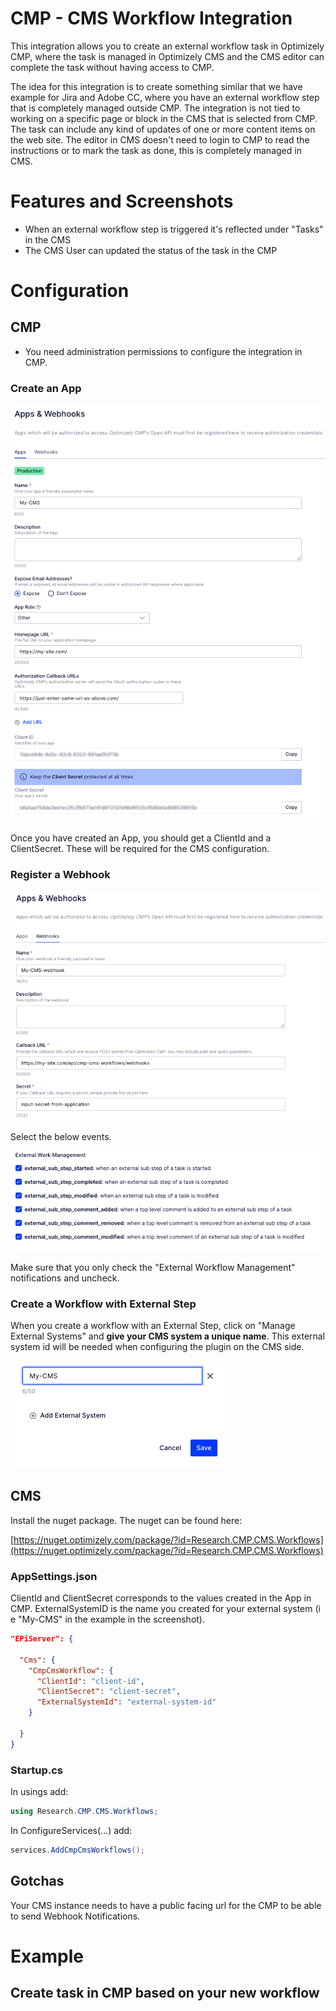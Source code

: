 # CMP - CMS Workflow Integration

This integration allows you to create an external workflow task in Optimizely CMP, where the task is managed in Optimizely CMS and the CMS editor can complete the task without having access to CMP.

The idea for this integration is to create something similar that we have example for Jira and Adobe CC, where you have an external workflow step that is completely managed outside CMP.
The integration is not tied to working on a specific page or block in the CMS that is selected from CMP. The task can include any kind of updates of one or more content items on the web site. The editor in CMS doesn't need to login to CMP to read the instructions or to mark the task as done, this is completely managed in CMS.

# Features and Screenshots

- When an external workflow step is triggered it's reflected under "Tasks" in the CMS
- The CMS User can updated the status of the task in the CMP

# Configuration

## CMP

- You need administration permissions to configure the integration in CMP. 

### Create an App

![](assets/CMP-site-settings.png)

Once you have created an App, you should get a ClientId and a ClientSecret. These will be required for the CMS configuration.

### Register a Webhook

![](assets/CMP-webhook-settings.png)

Select the below events.

![](assets/CMP-webhook-events.png)

Make sure that you only check the "External Workflow Management" notifications and uncheck.

### Create a Workflow with External Step

When you create a workflow with an External Step, click on "Manage External Systems" and **give your CMS system a unique name**. This external system id will be needed when configuring the plugin on the CMS side.

![](assets/CMP-workflow-external-system.png)

## CMS

Install the nuget package. The nuget can be found here:

[https://nuget.optimizely.com/package/?id=Research.CMP.CMS.Workflows](https://nuget.optimizely.com/package/?id=Research.CMP.CMS.Workflows)

### AppSettings.json

ClientId and ClientSecret corresponds to the values created in the App in CMP. ExternalSystemID is the name you created for your external system (i e "My-CMS" in the example in the screenshot). 

```json
"EPiServer": {

  "Cms": {
    "CmpCmsWorkflow": {
      "ClientId": "client-id",
      "ClientSecret": "client-secret",
      "ExternalSystemId": "external-system-id"
    }

  }
}
```

### Startup.cs
In usings add: 
```csharp
using Research.CMP.CMS.Workflows;
```

In ConfigureServices(...) add:
```csharp
services.AddCmpCmsWorkflows();
```

## Gotchas

Your CMS instance needs to have a public facing url for the CMP to be able to send Webhook Notifications.

# Example 

## Create task in CMP based on your new workflow 



